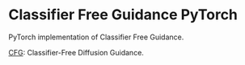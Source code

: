 # Classifier Free Guidance PyTorch

PyTorch implementation of Classifier Free Guidance.

[CFG](https://arxiv.org/abs/2207.12598): Classifier-Free Diffusion Guidance.
